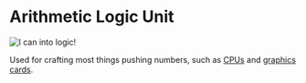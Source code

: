 # Arithmetic Logic Unit

![I can into logic!](oredict:oc:alu)

Used for crafting most things pushing numbers, such as [CPUs](cpu1.md) and [graphics cards](gpu1.md).
